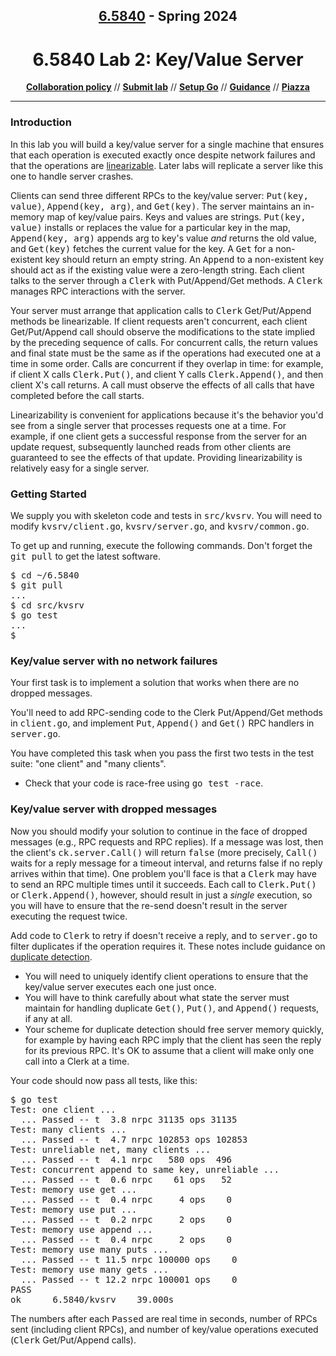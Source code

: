 
<!DOCTYPE html>
<html>
<head>
<link rel="stylesheet" href="../style.css" type="text/css">
</head>
<body>
<div align="center">
<h2><a href="../index.html">6.5840</a> - Spring 2024</h2>
<h1>6.5840 Lab 2: Key/Value Server</h1>

<p>
  <b><a href="collab.html">Collaboration policy</a></b> //
  <b><a href="submit.html">Submit lab</a></b> //
  <b><a href="go.html">Setup Go</a></b> //
  <b><a href="guidance.html">Guidance</a></b> //
  <b><a href="https://piazza.com/mit/spring2024/65840">Piazza</a></b>
</p>

</div>

<hr>

<h3>Introduction</h3>

<p>
In this lab you will build a key/value server for a single machine
that ensures that each operation is executed exactly once despite
network failures and that the operations
are <a href="../papers/linearizability-faq.txt">linearizable</a>. Later
labs will replicate a server like this one to handle server crashes.

<p>
Clients can send three different RPCs to the key/value server:
<tt>Put(key, value)</tt>,
<tt>Append(key, arg)</tt>, and <tt>Get(key)</tt>. The server maintains 
an in-memory map of key/value pairs. Keys and values are strings.
<tt>Put(key, value)</tt> installs or replaces the value for a particular key in
the map, <tt>Append(key, arg)</tt> appends arg to key's value <i>and</i>
returns the old value, and <tt>Get(key)</tt> fetches the current value
for the key. A <tt>Get</tt> for a non-existent key should return an
empty string. An <tt>Append</tt> to a non-existent key should act
as if the existing value were a zero-length string.
Each client talks to the server through
a <tt>Clerk</tt> with Put/Append/Get methods. A <tt>Clerk</tt> manages
RPC interactions with the server.

<p>Your server must arrange that application calls
  to <tt>Clerk</tt> Get/Put/Append methods be linearizable. If
client requests aren't concurrent,
each client Get/Put/Append call should observe
the modifications to the state implied by the preceding sequence of
calls. For concurrent calls, the return values and final state must be
the same as if the operations had executed one at a time in some
order. Calls are concurrent if they overlap in time: for example, if
client X calls <tt>Clerk.Put()</tt>, and client Y
calls <tt>Clerk.Append()</tt>, and then client X's call returns. A
call must observe the effects of all calls that have completed before
the call starts.

<p>
Linearizability is convenient for applications because it's the
behavior you'd see from a single server that processes requests one at
a time. For example, if one client gets a successful response from the
server for an update request, subsequently launched reads from other
clients are guaranteed to see the effects of that update. Providing
linearizability is relatively easy for a single server.

<h3>Getting Started</h3>

<p>
We supply you with skeleton code and tests in <tt>src/kvsrv</tt>. You will
need to modify <tt>kvsrv/client.go</tt>, <tt>kvsrv/server.go</tt>, and
<tt>kvsrv/common.go</tt>.

<p>
To get up and running, execute the following commands.
Don't forget the <tt>git pull</tt> to get the latest software.
<pre>
$ cd ~/6.5840
$ git pull
...
$ cd src/kvsrv
$ go test
...
$</pre>

<h3>Key/value server with no network failures <script>g("easy")</script></h3>

<div class="todo">
<p>
Your first task is to implement a solution that works when there are no dropped
messages.

<p>
You'll need to add RPC-sending code to the Clerk Put/Append/Get
methods in <tt>client.go</tt>, and implement
<tt>Put</tt>, <tt>Append()</tt> and <tt>Get()</tt> RPC handlers in
<tt>server.go</tt>.

<p>
You have completed this task when you
pass the first two tests in the
test suite: "one client" and "many clients".
</div>

<ul class="hints">

<li>
Check that your code is race-free using
<tt>go test -race</tt>.

</ul>

<h3>Key/value server with dropped messages <script>g("easy")</script></h3>

Now you should modify your solution to continue in the face of dropped
messages (e.g., RPC requests and RPC replies).
If a message was lost, then the client's <tt>ck.server.Call()</tt>
will return <tt>false</tt> (more precisely, <tt>Call()</tt> waits
for a reply message for a timeout interval, and returns false
if no reply arrives within that time).
One problem you'll face is that a
<tt>Clerk</tt> may have to send an RPC multiple times until it
succeeds. Each call to
<tt>Clerk.Put()</tt> or <tt>Clerk.Append()</tt>, however, should
result in just a <i>single</i> execution, so you will have to ensure
that the re-send doesn't result in the server executing
the request twice.

<div class="todo">
<p> Add code to <tt>Clerk</tt> to retry if doesn't receive a reply,
and to
  <tt>server.go</tt> to filter duplicates if the operation requires
it. These notes include guidance
on <a href="../notes/l-raft-QA.txt">duplicate detection</a>.
</div>

<ul class="hints">

<li>
You will need to uniquely identify client operations to ensure that
the key/value server executes each one just once.

<li>You will have to think carefully about what state the server must
  maintain for handling duplicate <tt>Get()</tt>, <tt>Put()</tt>,
  and <tt>Append()</tt> requests, if any at all.


<li>
Your scheme for duplicate detection should free server memory quickly,
for example by having each RPC imply that the client has seen the
reply for its previous RPC. It's OK to assume that a client will make
only one call into a Clerk at a time.

</ul>

<p>
Your code should now pass all tests, like this:

<pre>
$ go test
Test: one client ...
  ... Passed -- t  3.8 nrpc 31135 ops 31135
Test: many clients ...
  ... Passed -- t  4.7 nrpc 102853 ops 102853
Test: unreliable net, many clients ...
  ... Passed -- t  4.1 nrpc   580 ops  496
Test: concurrent append to same key, unreliable ...
  ... Passed -- t  0.6 nrpc    61 ops   52
Test: memory use get ...
  ... Passed -- t  0.4 nrpc     4 ops    0
Test: memory use put ...
  ... Passed -- t  0.2 nrpc     2 ops    0
Test: memory use append ...
  ... Passed -- t  0.4 nrpc     2 ops    0
Test: memory use many puts ...
  ... Passed -- t 11.5 nrpc 100000 ops    0
Test: memory use many gets ...
  ... Passed -- t 12.2 nrpc 100001 ops    0
PASS
ok      6.5840/kvsrv    39.000s
</pre>

<p>
The numbers after each <tt>Passed</tt> are real time in seconds,
number of RPCs sent (including client RPCs), and
number of key/value operations executed (<tt>Clerk</tt> Get/Put/Append
calls).


</body>
</html>

